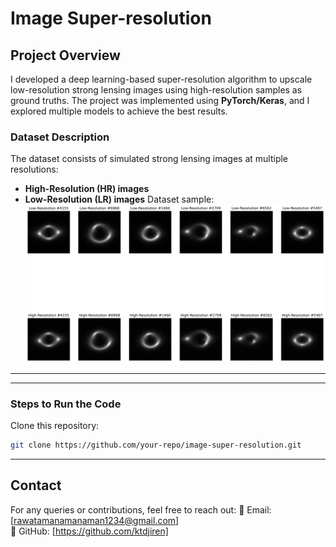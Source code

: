 # Image Super-resolution

## Project Overview
I developed a deep learning-based super-resolution algorithm to upscale low-resolution strong lensing images using high-resolution samples as ground truths. The project was implemented using **PyTorch/Keras**, and I explored multiple models to achieve the best results.

### Dataset Description
The dataset consists of simulated strong lensing images at multiple resolutions:
- **High-Resolution (HR) images**
- **Low-Resolution (LR) images**
Dataset sample: ![Dataset Sample](https://github.com/ktdjiren/--SuperResolution/blob/main/sample_images.png)
---

---
### Steps to Run the Code
 Clone this repository:
   ```bash
   git clone https://github.com/your-repo/image-super-resolution.git
   ```

---
## Contact
For any queries or contributions, feel free to reach out:
📧 Email: [rawatamanamanaman1234@gmail.com]  
🔗 GitHub: [https://github.com/ktdjiren]


